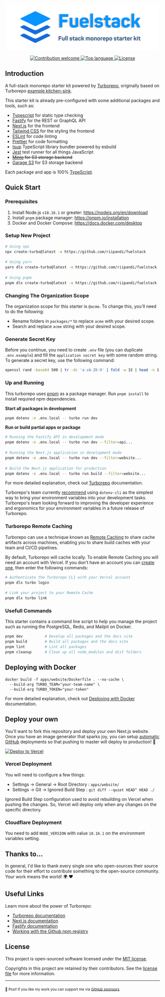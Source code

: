 <p align="center"><img src="./.github/banner.svg" width="500" height="150" alt="Project Logo"></p>
<p align="center">
    <a href="https://github.com/riipandi/fuelstack/pulse">
        <img src="https://img.shields.io/badge/Contributions-welcome-blue.svg?style=flat-square" alt="Contribution welcome">
    </a>
    <a href="https://github.com/riipandi/fuelstack">
        <img src="https://img.shields.io/github/languages/top/riipandi/fuelstack?style=flat-square" alt="Top language">
    </a>
    <a href="https://aris.mit-license.org">
        <img src="https://img.shields.io/github/license/riipandi/fuelstack?style=flat-square" alt="License">
    </a>
</p>

## Introduction

A full-stack monorepo starter kit powered by [Turborepo](https://turborepo.org), originally based on Turborepo
[example kitchen-sink](https://github.com/vercel/turborepo/tree/main/examples/kitchen-sink).

This starter kit is already pre-configured with some additional packages and tools, such as:

- [Typescript](https://www.typescriptlang.org) for static type checking
- [Fastify](https://fastify.dev) for the REST or GraphQL API
- [Next.js](https://nextjs.org) for the frontend
- [Tailwind CSS](https://tailwindcss.com) for the styling the frontend
- [ESLint](https://eslint.org) for code linting
- [Prettier](https://prettier.io) for code formatting
- [tsup](https://tsup.egoist.dev) TypeScript library bundler powered by esbuild
- [Jest](https://jestjs.io) test runner for all things JavaScript
- <s>[Minio](https://min.io/) for S3 storage backend</s>
- [Garage S3](https://garagehq.deuxfleurs.fr) for S3 storage backend

Each package and app is 100% [TypeScript](https://www.typescriptlang.org/).

## Quick Start

### Prerequisites

1. Install Node.js `v18.16.1` or greater: https://nodejs.org/en/download
2. Install `pnpm` package manager: https://pnpm.io/installation
3. Docker and Docker Compose: https://docs.docker.com/desktop

### Setup New Project

```sh
# Using npx
npx create-turbo@latest -e https://github.com/riipandi/fuelstack

# Using yarn
yarn dlx create-turbo@latest -e https://github.com/riipandi/fuelstack

# Using pnpm
pnpm dlx create-turbo@latest -e https://github.com/riipandi/fuelstack
```

### Changing The Organization Scope

The organization scope for this starter is `@acme`. To change this, you'll need to do the following:

- Rename folders in `packages/*` to replace `acme` with your desired scope.
- Search and replace `acme` string with your desired scope.

### Generate Secret Key

Before you continue, you need to create `.env` file (you can duplicate `.env.example`) and
fill the `application secret key` with some random string. To generate a secret key, use
the following command:

```sh
openssl rand -base64 500 | tr -dc 'a-zA-Z0-9' | fold -w 32 | head -n 1
```

### Up and Running

This turborepo uses [pnpm](https://pnpm.io) as a package manager.
Run `pnpm install` to install required npm dependencies.

**Start all packages in development**

```sh
pnpm dotenv -e .env.local -- turbo run dev
```

**Run or build partial apps or package**

```sh
# Running the Fastify API in development mode
pnpm dotenv -e .env.local -- turbo run dev --filter=api...

# Running the Next.js application in development mode
pnpm dotenv -e .env.local -- turbo run dev --filter=website...

# Build the Next.js application for production
pnpm dotenv -e .env.local -- turbo run build --filter=website...
```

For more detailed explanation, check out [Turborepo](https://turborepo.org/docs/features/scopes) documentation.

Turborepo's team currently [recommend](https://turbo.build/repo/docs/handbook/environment-variables)
using `dotenv-cli` as the simplest way to bring your environment variables into your development tasks.
Turborepo's team looking forward to improving the developer experience and ergonomics for your
environment variables in a future release of Turborepo.

### Turborepo Remote Caching

Turborepo can use a technique known as [Remote Caching](https://turborepo.org/docs/features/remote-caching)
to share cache artifacts across machines, enabling you to share build caches with your team and CI/CD pipelines.

By default, Turborepo will cache locally. To enable Remote Caching you will need an account with Vercel.
If you don't have an account you can [create one](https://vercel.com/signup), then enter the following commands:

```sh
# Authenticate the Turborepo CLI with your Vercel account
pnpm dlx turbo login

# Link your project to your Remote Cache
pnpm dlx turbo link
```

### Usefull Commands

This starter contains a command line script to help you manage the project such as running
the PostgreSQL, Redis, and Mailpit on Docker.

```sh
pnpm dev          # Develop all packages and the docs site
pnpm build        # Build all packages and the docs site
pnpm lint         # Lint all packages
pnpm cleanup      # Clean up all node_modules and dist folders
```

## Deploying with Docker

```
docker build -f apps/website/Dockerfile . --no-cache \
  --build-arg TURBO_TEAM="your-team-name" \
  --build-arg TURBO_TOKEN="your-token"
```

For more detailed explanation, check out [Deploying with Docker](https://turbo.build/repo/docs/handbook/deploying-with-docker) documentation.

## Deploy your own

You'll want to fork this repository and deploy your own Next.js website. Once you have an
image generator that sparks joy, you can setup [automatic GitHub](https://vercel.com/github)
deployments so that pushing to master will deploy to production! 🚀

[![Deploy to Vercel](https://vercel.com/button)][vercel-deploy]

### Vercel Deployment

You will need to configure a few things:

- Settings -> General -> Root Directory : `apps/website/`
- Settings -> Git -> Ignored Build Step : `git diff --quiet HEAD^ HEAD ./`

Ignored Build Step configuration used to avoid rebuilding on Vercel when pushing the changes.
So, Vercel will deploy only when any changes on the specific directory.

### Cloudflare Deployment

You need to add `NODE_VERSION` with value `18.16.1` on the environment variables setting.

## Thanks to...

In general, I'd like to thank every single one who open-sources their
source code for their effort to contribute something to the open-source
community. Your work means the world! 🌍 ❤️

## Useful Links

Learn more about the power of Turborepo:

- [Turborepo documentation](https://turborepo.org/docs)
- [Next.js documentation](https://nextjs.org/docs)
- [Fastify documentation](https://fastify.dev/docs/v4.13.x)
- [Working with the Github npm registry](https://docs.github.com/en/packages/working-with-a-github-packages-registry/working-with-the-npm-registry#publishing-a-package-using-publishconfig-in-the-packagejson-file)

## License

This project is open-sourced software licensed under the [MIT license](https://aris.mit-license.org).

Copyrights in this project are retained by their contributors.
See the [license file](./license.txt) for more information.

[vercel-deploy]: https://vercel.com/new/clone?repository-url=https://github.com/riipandi/fuelstack&project-name=fuelstack&repo-name=fuelstack&env=NEXT_PUBLIC_SITE_URL,DATABASE_URL,JWT_SECRET_KEY
[github-npm-docs]: https://docs.github.com/en/packages/working-with-a-github-packages-registry/working-with-the-npm-registry#publishing-a-package-using-publishconfig-in-the-packagejson-file

---

<sub>🤫 Psst! If you like my work you can support me via [GitHub sponsors](https://github.com/sponsors/riipandi).</sub>
